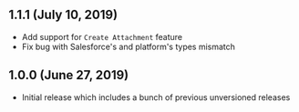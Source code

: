 ## 1.1.1 (July 10, 2019)

* Add support for `Create Attachment` feature
* Fix bug with Salesforce's and platform's types mismatch

## 1.0.0 (June 27, 2019)

* Initial release which includes a bunch of previous unversioned releases
